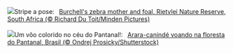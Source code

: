 ![](https://www.bing.com/th?id=OHR.ZebraMother_EN-GB8255598898_UHD.jpg&w=1000)Stripe a pose:&nbsp;&ensp;[Burchell's zebra mother and foal, Rietvlei Nature Reserve, South Africa (© Richard Du Toit/Minden Pictures)](https://www.bing.com/th?id=OHR.ZebraMother_EN-GB8255598898_UHD.jpg)
<br><br/>
![](https://www.bing.com/th?id=OHR.MacawParrot_PT-BR2174373090_UHD.jpg&w=1000)Um vôo colorido no céu do Pantanal!:&nbsp;&ensp;[Arara-canindé voando na floresta do Pantanal, Brasil (© Ondrej Prosicky/Shutterstock)](https://www.bing.com/th?id=OHR.MacawParrot_PT-BR2174373090_UHD.jpg)
<br><br/>
